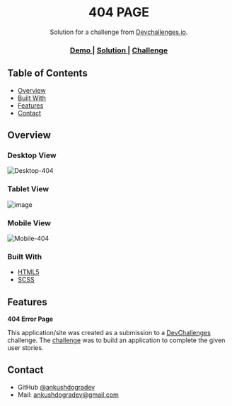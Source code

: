 <!-- Please update value in the {}  -->

<h1 align="center">404 PAGE</h1>

<div align="center">
   Solution for a challenge from  <a href="http://devchallenges.io" target="_blank">Devchallenges.io</a>.
</div>

<div align="center">
  <h3>
    <a href="https://{your-demo-link.your-domain}">
      Demo
    </a>
    <span> | </span>
    <a href="https://{your-url-to-the-solution}">
      Solution
    </a>
    <span> | </span>
    <a href="https://devchallenges.io/challenges/wBunSb7FPrIepJZAg0sY">
      Challenge
    </a>
  </h3>
</div>

<!-- TABLE OF CONTENTS -->

## Table of Contents

- [Overview](#overview)
- [Built With](#built-with)
- [Features](#features)
- [Contact](#contact)

<!-- OVERVIEW -->

## Overview

### Desktop View
![Desktop-404](https://user-images.githubusercontent.com/75878788/132096078-7553b8b8-650c-4257-982d-3c65a198030e.png)

### Tablet View
![image](https://user-images.githubusercontent.com/75878788/132096324-fb124f7a-00e0-4827-acd6-4736300adae1.png)


### Mobile View

![Mobile-404](https://user-images.githubusercontent.com/75878788/132096086-23aa0d9d-3f4e-4aa7-a625-36e9c68e96e8.png)

### Built With

<!-- This section should list any major frameworks that you built your project using. Here are a few examples.-->

- [HTML5](https://developer.mozilla.org/en-US/docs/Glossary/HTML5)
- [SCSS](https://sass-lang.com/)

## Features

**404 Error Page**

This application/site was created as a submission to a [DevChallenges](https://devchallenges.io/challenges) challenge. The [challenge](https://devchallenges.io/challenges/wBunSb7FPrIepJZAg0sY) was to build an application to complete the given user stories.


## Contact

- GitHub [@ankushdogradev](https://{https://github.com/ankushdogradev})
- Mail: ankushdogradev@gmail.com


